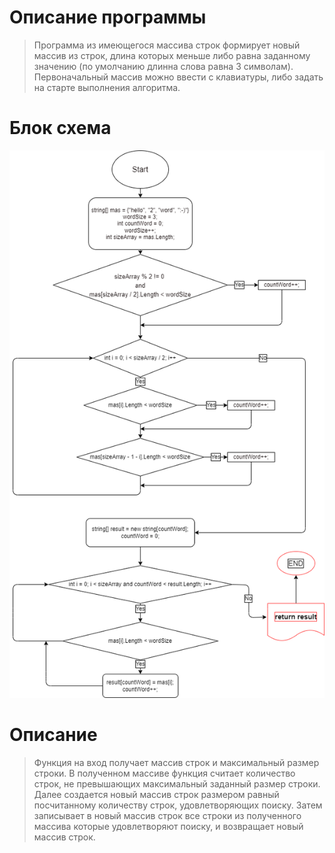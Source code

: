 # Описание программы

> Программа  из имеющегося массива строк формирует новый массив из строк, длина которых меньше либо равна заданному значению (по умолчанию длинна слова равна 3 символам). Первоначальный массив можно ввести с клавиатуры, либо задать на старте выполнения алгоритма.

# Блок схема
<kbd>
    <img src="./Block diagram/flowchart.png"/>
</kbd>

# Описание
> Функция на вход получает массив строк и максимальный размер строки.
В полученном массиве функция считает количество строк, не превышающих максимальный заданный размер строки. Далее создается новый массив строк размером равный посчитанному количеству строк, удовлетворяющих поиску. Затем записывает в новый массив строк все строки из полученного массива которые удовлетворяют поиску, и возвращает новый массив строк.
